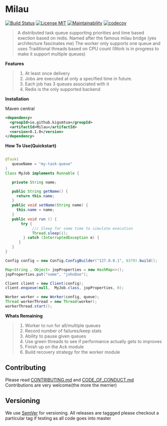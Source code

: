 # Milau
[![Build Status](https://travis-ci.org/kigsmtua/milau.svg?branch=master)](https://travis-ci.org/kigsmtua/milau) [![License MIT](https://img.shields.io/github/license/mashape/apistatus.svg)](https://github.com/kigsmtua/milau/blob/master/LICENSE) [![Maintainability](https://api.codeclimate.com/v1/badges/c092be6110abdbb2857d/maintainability)](https://codeclimate.com/github/kigsmtua/milau/maintainability) [![codecov](https://codecov.io/gh/kigsmtua/milau/branch/master/graph/badge.svg)](https://codecov.io/gh/kigsmtua/milau)


> A distributed task queue supporting priorities and time based exection based on redis. Named after the famous milau bridge (yes architecture fascinates me)
> The worker only supports one queue and uses Traditional threads based on CPU count (Work is in progress to make it support multiple queues)

**Features**
> 1. At least once delivery
> 2. Jobs are executed at only a specified time in future.
> 3. Each job has 3 queues associated with it
> 4. Redis is the only supported backend

**Installation**

Maven central

```xml
<dependency>
  <groupId>io.github.kigsmtua</groupId>
  <artifactId>Milau</artifactId>
  <version>0.1.0</version>
</dependency>
```

**How To Use(Quickstart)**

```java

@Task(
   queueName = "my-task-queue"
)
Class MyJob implements Runnable {

   private String name;

   public String getName() {
     return this.name;
   }
   public void setName(String name) {
     this.name = name;
   }
   public void run () {
       try {
            /// Sleep for some time to simulate execution
            Thread.sleep(1);
        } catch (InterruptedException e) {
      }
   }
}

Config config = new Config.ConfigBuilder("127.0.0.1", 6379).build();

Map<String , Object> jopProperties = new HashMap<>();
jopProperties.put("name", "johnDoe");

Client client = new Client(config);
client.enqueue(null,  MyJob.class, jopProperties, 0);

Worker worker = new Worker(config, queue);
Thread workerThread = new Thread(worker);
workerThread.start();

```

**Whats Remaining**
> 1. Worker to run for all/multiple queues
> 2. Record number of failures/keep stats
> 3. Ability to pause given queues
> 4. Use green threads to see if performance actually gets to improves
> 5. Finish up on the Ack module
> 6. Build recovery strategy for the worker module

## Contributing
Please read [CONTRIBUTING.md](https://github.com/kigsmtua/milau/blob/master/CONTRIBUTING.md) and [CODE_OF_CONDUCT.md](https://github.com/kigsmtua/milau/blob/master/CODE_OF_CONDUCT.md)
Contributions are very welcome(the more the merrier)

## Versioning
We use [SemVer](https://semver.org/) for versioning. All releases are taggged please checkout a particular tag if testing as all code goes into master
